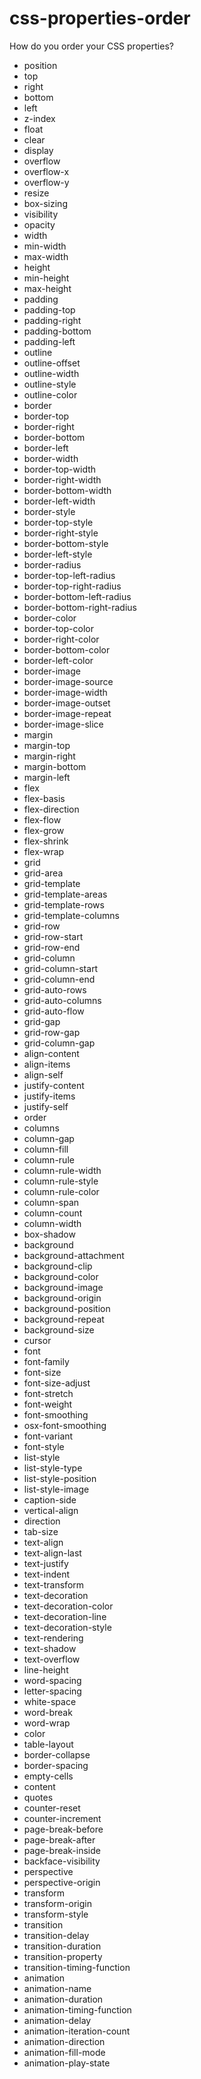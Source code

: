 # css-properties-order
How do you order your CSS properties?

* position
* top
* right
* bottom
* left
* z-index
* float
* clear
* display
* overflow
* overflow-x
* overflow-y
* resize
* box-sizing
* visibility
* opacity
* width
* min-width
* max-width
* height
* min-height
* max-height
* padding
* padding-top
* padding-right
* padding-bottom
* padding-left
* outline
* outline-offset
* outline-width
* outline-style
* outline-color
* border
* border-top
* border-right
* border-bottom
* border-left
* border-width
* border-top-width
* border-right-width
* border-bottom-width
* border-left-width
* border-style
* border-top-style
* border-right-style
* border-bottom-style
* border-left-style
* border-radius
* border-top-left-radius
* border-top-right-radius
* border-bottom-left-radius
* border-bottom-right-radius
* border-color
* border-top-color
* border-right-color
* border-bottom-color
* border-left-color
* border-image
* border-image-source
* border-image-width
* border-image-outset
* border-image-repeat
* border-image-slice
* margin
* margin-top
* margin-right
* margin-bottom
* margin-left
* flex
* flex-basis
* flex-direction
* flex-flow
* flex-grow
* flex-shrink
* flex-wrap
* grid
* grid-area
* grid-template
* grid-template-areas
* grid-template-rows
* grid-template-columns
* grid-row
* grid-row-start
* grid-row-end
* grid-column
* grid-column-start
* grid-column-end
* grid-auto-rows
* grid-auto-columns
* grid-auto-flow
* grid-gap
* grid-row-gap
* grid-column-gap
* align-content
* align-items
* align-self
* justify-content
* justify-items
* justify-self
* order
* columns
* column-gap
* column-fill
* column-rule
* column-rule-width
* column-rule-style
* column-rule-color
* column-span
* column-count
* column-width
* box-shadow
* background
* background-attachment
* background-clip
* background-color
* background-image
* background-origin
* background-position
* background-repeat
* background-size
* cursor
* font
* font-family
* font-size
* font-size-adjust
* font-stretch
* font-weight
* font-smoothing
* osx-font-smoothing
* font-variant
* font-style
* list-style
* list-style-type
* list-style-position
* list-style-image
* caption-side
* vertical-align
* direction
* tab-size
* text-align
* text-align-last
* text-justify
* text-indent
* text-transform
* text-decoration
* text-decoration-color
* text-decoration-line
* text-decoration-style
* text-rendering
* text-shadow
* text-overflow
* line-height
* word-spacing
* letter-spacing
* white-space
* word-break
* word-wrap
* color
* table-layout
* border-collapse
* border-spacing
* empty-cells
* content
* quotes
* counter-reset
* counter-increment
* page-break-before
* page-break-after
* page-break-inside
* backface-visibility
* perspective
* perspective-origin
* transform
* transform-origin
* transform-style
* transition
* transition-delay
* transition-duration
* transition-property
* transition-timing-function
* animation
* animation-name
* animation-duration
* animation-timing-function
* animation-delay
* animation-iteration-count
* animation-direction
* animation-fill-mode
* animation-play-state
